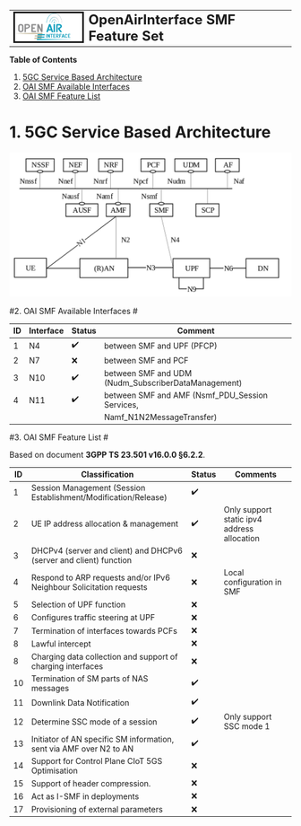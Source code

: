<table style="border-collapse: collapse; border: none;">
  <tr style="border-collapse: collapse; border: none;">
    <td style="border-collapse: collapse; border: none;">
      <a href="http://www.openairinterface.org/">
         <img src="./images/oai_final_logo.png" alt="" border=3 height=50 width=150>
         </img>
      </a>
    </td>
    <td style="border-collapse: collapse; border: none; vertical-align: center;">
      <b><font size = "5">OpenAirInterface SMF Feature Set</font></b>
    </td>
  </tr>
</table>

**Table of Contents**

1. [5GC Service Based Architecture](#1-5gc-service-based-architecture)
2. [OAI SMF Available Interfaces](#2-oai-smf-available-interfaces)
3. [OAI SMF Feature List](#3-oai-smf-feature-list)

# 1. 5GC Service Based Architecture #

![5GC SBA](./images/5gc_sba.png)

#2. OAI SMF Available Interfaces #

| **ID** | **Interface** | **Status**         | **Comment**                                          |
| ------ | ------------- | ------------------ | -----------------------------------------------------|
| 1      | N4            | :heavy_check_mark: | between SMF and UPF (PFCP)                           |
| 2      | N7            | :x:                | between SMF and PCF                                  |
| 3      | N10           | :heavy_check_mark: | between SMF and UDM (Nudm_SubscriberDataManagement)  |
| 4      | N11           | :heavy_check_mark: | between SMF and AMF (Nsmf_PDU_Session Services,      |
|        |               |                    |     Namf_N1N2MessageTransfer)                        |


#3. OAI SMF Feature List #

Based on document **3GPP TS 23.501 v16.0.0 §6.2.2**.

| **ID** | **Classification**                                                  | **Status**         | **Comments**                                |
| ------ | ------------------------------------------------------------------- | ------------------ | ------------------------------------------- |
| 1      | Session Management (Session Establishment/Modification/Release)     | :heavy_check_mark: |                                             |
| 2      | UE IP address allocation & management​                               | :heavy_check_mark: | Only support static ipv4 address allocation |
| 3      | DHCPv4 (server and client) and DHCPv6 (server and client) function  | :x:                |                                             |
| 4      | Respond to ARP requests and/or IPv6 Neighbour Solicitation requests | :x:                | Local configuration in SMF                  |
| 5      | Selection of UPF function​                                           | :x:                |                                             |
| 6      | Configures traffic steering at UPF                                  | :x:                |                                             |
| 7      | Termination of interfaces towards PCFs                              | :x:                |                                             |
| 8      | Lawful intercept                                                    | :x:                |                                             |
| 8      | Charging data collection and support of charging interfaces         | :x:                |                                             |
| 10     | Termination of SM parts of NAS messages                             | :heavy_check_mark: |                                             |
| 11     | Downlink Data Notification                                          | :heavy_check_mark: |                                             |
| 12     | Determine SSC mode of a session​                                     | :heavy_check_mark: | Only support SSC mode 1​                     |
| 13     | Initiator of AN specific SM information, sent via AMF over N2 to AN | :heavy_check_mark: |                                             |
| 14     | Support for Control Plane CIoT 5GS Optimisation                     | :x:                |                                             |
| 15     | Support of header compression. ​                                     | :x:                |                                             |
| 16     | Act as I-SMF in deployments                                         | :x:                |                                             |
| 17     | Provisioning of external parameters                                 | :x:                |                                             |


